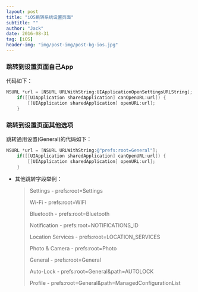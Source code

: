 ```yaml
---
layout: post
title: "iOS跳转系统设置页面"
subtitle: ""
author: "Jack"
date: 2016-08-31
tag: [iOS]
header-img: "img/post-img/post-bg-ios.jpg"
---
```


### 跳转到设置页面自己App

代码如下：

```objective-c
NSURL *url = [NSURL URLWithString:UIApplicationOpenSettingsURLString];
	if([[UIApplication sharedApplication] canOpenURL:url]) {
		[[UIApplication sharedApplication] openURL:url];
	}
```

### 跳转到设置页面其他选项

跳转通用设置(General)的代码如下：

```objective-c
NSURL *url = [NSURL URLWithString:@"prefs:root=General"];
	if([[UIApplication sharedApplication] canOpenURL:url]) {
		[[UIApplication sharedApplication] openURL:url];
	}
```

- 其他跳转字段举例：

  > Settings - prefs:root=Settings
  >
  > Wi-Fi - prefs:root=WIFI
  >
  > Bluetooth - prefs:root=Bluetooth
  >
  > Notification - prefs:root=NOTIFICATIONS_ID
  >
  > Location Services - prefs:root=LOCATION_SERVICES
  >
  > Photo & Camera - prefs:root=Photo
  >
  > General - prefs:root=General
  >
  > Auto-Lock - prefs:root=General&path=AUTOLOCK
  >
  > Profile - prefs:root=General&path=ManagedConfigurationList
